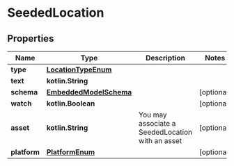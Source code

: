 
# SeededLocation

## Properties
Name | Type | Description | Notes
------------ | ------------- | ------------- | -------------
**type** | [**LocationTypeEnum**](LocationTypeEnum) |  | 
**text** | **kotlin.String** |  | 
**schema** | [**EmbeddedModelSchema**](EmbeddedModelSchema) |  |  [optional]
**watch** | **kotlin.Boolean** |  |  [optional]
**asset** | **kotlin.String** | You may associate a SeededLocation with an asset |  [optional]
**platform** | [**PlatformEnum**](PlatformEnum) |  |  [optional]



